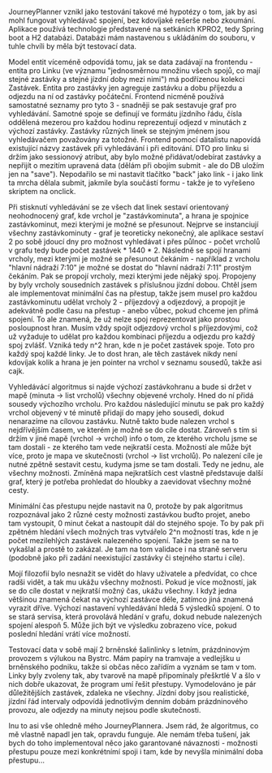 JourneyPlanner vznikl jako testování takové mé hypotézy o tom, jak by asi mohl fungovat vyhledávač spojení, bez kdovíjaké rešerše nebo zkoumání. 
Aplikace používá technologie představené na setkáních KPRO2, tedy Spring boot a H2 databázi. Databázi mám nastavenou s ukládáním do souboru, v tuhle chvíli by měla být testovací data.

Model entit víceméně odpovídá tomu, jak se data zadávají na frontendu - entita pro Linku (ve významu "jednosměrnou množinu všech spojů, co mají stejné zastávky a stejné jízdní doby mezi nimi") má podřízenou kolekci Zastávek.
Entita pro zastávky jen agreguje zastávku a dobu příjezdu a odjezdu na ní od zastávky počáteční. Frontend nicméně používá samostatné seznamy pro tyto 3 - snadněji se pak sestavuje graf pro vyhledávání.
Samotné spoje se definují ve formátu jízdního řádu, čísla oddělená mezerou pro každou hodinu reprezentují odjezd v minutách z výchozí zastávky.
Zastávky různých linek se stejným jménem jsou vyhledávačem považovány za totožné. Frontend pomocí datalistu napovídá existující názvy zastávek při vyhledávání i při editování.
DTO pro linku si držím jako sessionový atribut, aby bylo možné přidávat/odebírat zastávky a nepřijít o mezitím upravená data (dělám při obojím submit - ale do DB uložím jen na "save").
Nepodařilo se mi nastavit tlačítko "back" jako link - i jako link ta mrcha dělala submit, jakmile byla součástí formu - takže je to vyřešeno skriptem na onclick.

Při stisknutí vyhledávání se ze všech dat linek sestaví orientovaný neohodnocený graf, kde vrchol je "zastávkominuta", a hrana je spojnice zastávkominut, mezi kterými je možné se přesunout. 
Nejprve se instanciují všechny zastávkominuty - graf je teoreticky nekonečný, ale aplikace sestaví 2 po sobě jdoucí dny pro možnost vyhledávat i přes půlnoc - počet vrcholů v grafu tedy bude počet zastávek * 1440 * 2.
Následně se spojí hranami vrcholy, mezi kterými je možné se přesunout čekáním - například z vrcholu "hlavní nádraží 7:10" je možné se dostat do "hlavní nádraží 7:11" prostým čekáním.
Pak se propojí vrcholy, mezi kterými jede nějaký spoj. Propojeny by byly vrcholy sousedních zastávek s příslušnou jízdní dobou.
Chtěl jsem ale implementovat minimální čas na přestup, takže jsem musel pro každou zastávkominutu udělat vrcholy 2 - příjezdový a odjezdový, a propojit je adekvátně podle času na přestup - anebo vůbec, pokud chceme jen přímá spojení.
To ale znamená, že už nelze spoj reprezentovat jako prostou posloupnost hran. Musím vždy spojit odjezdový vrchol s příjezdovými, což už vyžaduje to udělat pro každou kombinaci příjezdu a odjezdu pro každý spoj zvlášť.
Vzniká tedy n^2 hran, kde n je počet zastávek spoje. Toto pro každý spoj každé linky. Je to dost hran, ale těch zastávek nikdy není kdovíjak kolik a hrana je jen pointer na vrchol v seznamu sousedů, takže asi cajk.

Vyhledávácí algoritmus si najde výchozí zastávkohranu a bude si držet v mapě (minuta -> list vrcholů) všechny objevené vrcholy. Hned do ní přidá sousedy výchozího vrcholu.
Pro každou následující minutu se pak pro každý vrchol objevený v té minutě přidají do mapy jeho sousedi, dokud nenarazíme na cílovou zastávku. 
Nutně takto bude nalezen vrchol s nejdřívějším časem, ve kterém je možné se do cíle dostat.
Zároveň s tím si držím v jiné mapě (vrchol -> vrchol) info o tom, ze kterého vrcholu jsme se tam dostali - ze kterého tam vede nejkratší cesta. 
Možností ale může být více, proto je mapa ve skutečnosti (vrchol -> list vrcholů).
Po nalezení cíle je nutné zpětně sestavit cestu, kudyma jsme se tam dostali. Tedy ne jednu, ale všechny možnosti. 
Zmíněná mapa nejkratších cest vlastně představuje další graf, který je potřeba prohledat do hloubky a zaevidovat všechny možné cesty.

Minimální čas přestupu nejde nastavit na 0, protože by pak algoritmus rozpoznával jako 2 různé cesty možnosti zastávkou buďto projet, anebo tam vystoupit, 0 minut čekat a nastoupit dál do stejného spoje. 
To by pak při zpětném hledání všech možných tras vytvářelo 2^n možností tras, kde n je počet mezilehlých zastávek nalezeného spojení. 
Takže jsem se na to vykašlal a prostě to zakázal. Je tam na tom validace i na straně serveru (podobně jako při zadání neexistující zastávky či stejného startu i cíle).

Mojí filozofií bylo nesnažit se vidět do hlavy uživatele a předvídat, co chce radši vidět, a tak mu ukážu všechny možnosti. Pokud je více možností, jak se do cíle dostat v nejkratší možný čas, ukážu všechny.
I když jedna většinou znamená čekat na výchozí zastávce déle, zatímco jiná znamená vyrazit dříve.
Výchozí nastavení vyhledávání hledá 5 výsledků spojení. O to se stará servisa, která provolává hledání v grafu, dokud nebude nalezených spojení alespoň 5. 
Může jich být ve výsledku zobrazeno více, pokud poslední hledání vrátí více možností.

Testovací data v sobě mají 2 brněnské šalinlinky s letním, prázdninovým provozem s výlukou na Bystrc. Mám papíry na tramvaje a vedlejšku u brněnského podniku, takže si občas něco zařídím a vyznám se tam v tom.
Linky byly zvoleny tak, aby tvarově na mapě připomínaly přeškrtlé V a šlo v nich dobře ukazovat, že program umí řešit přestupy. Vymodelováno je pár důležitějších zastávek, zdaleka ne všechny.
Jízdní doby jsou realistické, jízdní řád intervaly odpovídá jednotlivým denním dobám prázdninového provozu, ale odjezdy na minuty nejsou podle skutečnosti.

Inu to asi vše ohledně mého JourneyPlannera. Jsem rád, že algoritmus, co mě vlastně napadl jen tak, opravdu funguje.
Ale nemám třeba tušení, jak bych do toho implementoval něco jako garantované návaznosti - možnosti přestupu pouze mezi konkrétnímí spoji i tam, kde by nevyšla minimální doba přestupu...
